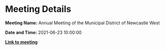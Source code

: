 # Meeting Details

**Meeting Name:** Annual Meeting of the Municipal District of Newcastle West

**Date and Time:** 2021-06-23 10:00:00

**<a href="https://www.limerick.ie/council/whats-on/annual-meeting-municipal-district-newcastle-west-7" target="_blank">Link to meeting</a>**
